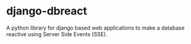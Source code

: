 # django-dbreact
A python library for django based web applications to make a database reactive using Server Side Events (SSE).
